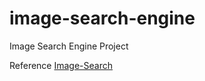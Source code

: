 # image-search-engine
Image Search Engine Project

Reference [Image-Search](https://feehi.com/view/1723)
